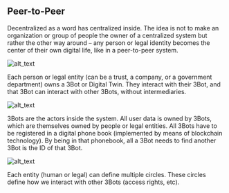 ## Peer-to-Peer

Decentralized as a word has centralized inside. The idea is not to make an organization or group of people the owner of a centralized system but rather the other way around – any person or legal identity becomes the center of their own digital life, like in a peer-to-peer system.

![alt_text](img/inspired_by_nature.png)

Each person or legal entity (can be a trust, a company, or a government department) owns a 3Bot or Digital Twin. They interact with their 3Bot, and that 3Bot can interact with other 3Bots, without intermediaries. 

![alt_text](img/3bot_for_all.png)

3Bots are the actors inside the system. All user data is owned by 3Bots, which are themselves owned by people or legal entities. All 3Bots have to be registered in a digital phone book (implemented by means of blockchain technology). By being in that phonebook, all a 3Bot needs to find another 3Bot is the ID of that 3Bot.

![alt_text](img/3bot_grid_node.png)

Each entity (human or legal) can define multiple circles. These circles define how we interact with other 3Bots (access rights, etc). 
